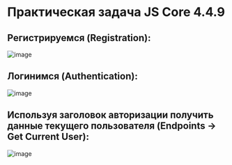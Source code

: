 # Практическая задача JS Core 4.4.9 
## Регистрируемся (Registration):
![image](https://github.com/Adamgast/SearchReps/assets/92505201/7fa49d22-fb07-4aa0-9c73-7eeec3910fd8)

## Логинимся (Authentication):
![image](https://github.com/Adamgast/SearchReps/assets/92505201/cdb69a7b-cfb0-4c46-bf23-b3f0b3309569)

## Используя заголовок авторизации получить данные текущего пользователя (Endpoints -> Get Current User):
![image](https://github.com/Adamgast/SearchReps/assets/92505201/dfea6019-017b-4ab5-80d0-1bcce3703de8)
